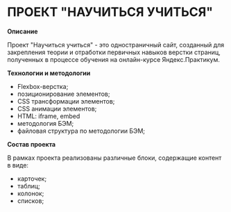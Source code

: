 ПРОЕКТ "НАУЧИТЬСЯ УЧИТЬСЯ"
==========================

**Описание**

Проект "Научиться учиться" - это одностраничный сайт, созданный для
закрепления теории и отработки первичных навыков верстки страниц, полученных
в процессе обучения на онлайн-курсе Яндекс.Практикум.

**Технологии и методологии**

- Flexbox-верстка;
- позиционирование элементов;
- CSS трансформации элементов;
- CSS анимации элементов;
- HTML: iframe, embed
- методология БЭМ;
- файловая структура по методологии БЭМ;

**Состав проекта**

В рамках проекта реализованы различные блоки, содержащие контент в виде:

- карточек;
- таблиц;
- колонок;
- списков;



